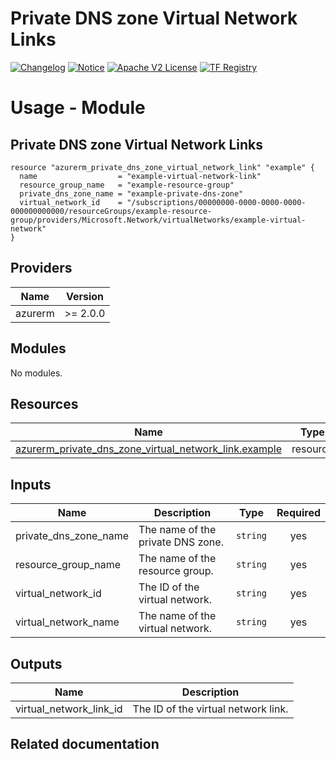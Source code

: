 <!-- BEGIN_TF_DOCS -->
 # Private DNS zone Virtual Network Links
[![Changelog](https://img.shields.io/badge/changelog-release-green.svg)](https://github.com/sironite/terraform-azurerm-private_dns_zone_virtual_network_link/releases/latest) [![Notice](https://img.shields.io/badge/notice-copyright-yellow.svg)](NOTICE) [![Apache V2 License](https://img.shields.io/badge/license-Apache%20V2-orange.svg)](LICENSE) [![TF Registry](https://img.shields.io/badge/terraform-registry-blue.svg)](https://registry.terraform.io/providers/hashicorp/azurerm/latest/docs/resources/private_dns_zone_virtual_network_link)

# Usage - Module

## Private DNS zone Virtual Network Links
```hcl
resource "azurerm_private_dns_zone_virtual_network_link" "example" {
  name                  = "example-virtual-network-link"
  resource_group_name   = "example-resource-group"
  private_dns_zone_name = "example-private-dns-zone"
  virtual_network_id    = "/subscriptions/00000000-0000-0000-0000-000000000000/resourceGroups/example-resource-group/providers/Microsoft.Network/virtualNetworks/example-virtual-network"
}
```

## Providers

| Name | Version |
|------|---------|
| azurerm | >= 2.0.0 |

## Modules

No modules.

## Resources

| Name | Type |
|------|------|
| [azurerm_private_dns_zone_virtual_network_link.example](https://registry.terraform.io/providers/hashicorp/azurerm/latest/docs/resources/private_dns_zone_virtual_network_link) | resource |

## Inputs

| Name | Description | Type | Required |
|------|-------------|------|:--------:|
| private\_dns\_zone\_name | The name of the private DNS zone. | `string` | yes |
| resource\_group\_name | The name of the resource group. | `string` | yes |
| virtual\_network\_id | The ID of the virtual network. | `string` | yes |
| virtual\_network\_name | The name of the virtual network. | `string` | yes |

## Outputs

| Name | Description |
|------|-------------|
| virtual\_network\_link\_id | The ID of the virtual network link. |

## Related documentation
<!-- END_TF_DOCS -->